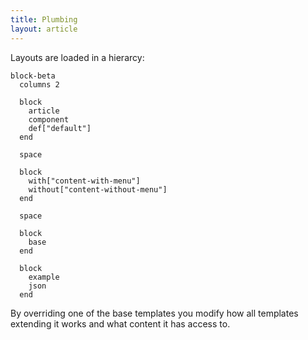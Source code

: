 ```yaml
---
title: Plumbing
layout: article
---
```


Layouts are loaded in a hierarcy:

```mermaid
block-beta
  columns 2

  block
    article
    component
    def["default"]
  end

  space

  block
    with["content-with-menu"]
    without["content-without-menu"]
  end

  space

  block
    base
  end

  block
    example
    json
  end
```

By overriding one of the base templates you modify how all templates extending it works and what content it has access to.
